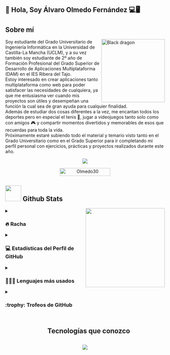 ## 👋 Hola, Soy Álvaro Olmedo Fernández 💻🖥️

## **Sobre mí**

<div>
  <img align="right" width="200" alt="Black dragon" src="https://i.pinimg.com/originals/5f/29/30/5f293030b863a0c6f927959f7c57d3bc.jpg">
Soy estudiante del Grado Universitario de Ingeniería Informática en la Universidad de Castilla-La Mancha (UCLM), y a su vez también soy estudiante de 2º año de Formación Profesional del Grado Superior de Desarrollo de Aplicaciones Multiplataforma (DAM) en el IES Ribera del Tajo. <br>
Estoy interesado en crear aplicaciones tanto multiplataforma como web para poder satisfacer las necesidades de cualquiera, ya que me entusiasma ver cuando mis proyectos son útiles y desempeñan una función la cual sea de gran ayuda para cualquier finalidad.<br>
Además de estudiar dos cosas diferentes a la vez, me encantan todos los deportes pero en especial el tenis 🎾, jugar a videojuegos tanto solo como con amigos 🎮 y compartir momentos divertidos y memorables de esos que recuerdas para toda la vida.<br>
Próximamente estaré subiendo todo el material y temario visto tanto en el Grado Universitario como en el Grado Superior para ir completando mi perfil personal con ejercicios, prácticas y proyectos realizados durante este año.<br>

<!--Texto escribiendose y borrandose: Activo y listo;Preparado para aprender cosas nuevas cada día;Muy entusiasta;Siempre es bueno divertirse a menudo;Estudiante muy novato xD-->
<p align="center">
<a href="https://github.com/DenverCoder1/readme-typing-svg"><img src="https://readme-typing-svg.herokuapp.com?font=Time+New+Roman&color=%23C8BE25&size=25&center=true&vCenter=true&width=600&height=100&lines=Activo+y+listo;Preparado+para+aprender+cosas+nuevas;Muy+entusiasta;Siempre+es+bueno+divertirse+a+menudo;Estudiante+muy+novato+xD"></a>
</p>

<!--Vistas del perfil-->
<p align="center"> 
	<img src="https://komarev.com/ghpvc/?username=Olmedo30&label=Profile%20views&color=0047AB&style=plastic?" alt="Olmedo30" height=25px, width=160px/> 
</p>

<!--Stats de GitHub-->
## <picture> <img src = "https://github.com/7oSkaaa/7oSkaaa/blob/main/Images/Statistics.gif?raw=true" width = 50px> </picture> Github Stats

<!--Poner fotos que vaya encontrando por ahí interesantes-->
<picture> <img align="right" src="https://github.com/7oSkaaa/7oSkaaa/blob/main/Images/Right_Side.gif?raw=true" width = 250px></picture>
<details><summary><h3>🔥 Racha </h3></summary>
<p align="center"><img src="https://github-readme-streak-stats.herokuapp.com/?user=Olmedo30&theme=tokyonight_duo" alt="7oSkaaa" /></p>
</details>
  
<details><summary><h3>💻 Estadísticas del Perfil de GitHub</h3></summary>
	
<p align="center">
	<a href="https://github.com/anuraghazra/github-readme-stats">
	<img alt="7oSkaaa's Github Stats" src="https://github-readme-stats.vercel.app/api?username=Olmedo30&show_icons=true&count_private=true&locale=en&theme=tokyonight&layout=compact" height="230px"/></a>  
	<br/>
</p>
</details>
<details><summary><h3>👨🏻‍💻 Lenguajes más usados </h3></summary>
<img src="https://github-readme-stats.vercel.app/api/top-langs?username=Olmedo30&langs_count=10&show_icons=true&locale=en&theme=tokyonight" alt="7oSkaaa" height="230px"/>
</details>
<details><summary> <h3> :trophy: Trofeos de GitHub </h3></summary>
	
<p align="center"> <a href="https://github.com/ryo-ma/github-profile-trophy"><img src="https://github-profile-trophy.vercel.app/?username=Olmedo30&layout=compact&theme=tokyonight&column=4&margin-w=15&margin-h=15" alt="7oskaaa" /></a> 
</p>
</details>
<div id="user-content-toc">
  <ul align="center">
    <summary><h2 style="display: inline-block">Tecnologías que conozco</h2></summary>
  </ul>
</div>

</div>

<!--Iconos de lenguajes y tecnologías que conozco: https://github.com/tandpfun/skill-icons#readme-->
<p align="center">
  <a href="https://skillicons.dev">
    <img src="https://skillicons.dev/icons?i=aws,css,discord,eclipse,html,git,java,js,ps,python" />
  </a>
</p>
